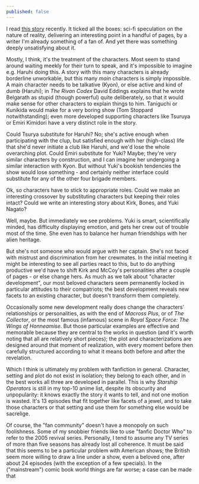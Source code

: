 ```yaml
---
published: false
---
```


I read [this story](http://www.fanfiction.net/s/5389450/) recently. It ticked all the boxes: sci-fi speculation on the nature of reality, delivering an interesting point in a handful of pages, by a writer I'm already something of a fan of. And yet there was something deeply unsatisfying about it.

Mostly, I think, it's the treatment of the characters. Most seem to stand around waiting meekly for their turn to speak, and it's impossible to imagine e.g. Haruhi doing this. A story with this many characters is already borderline unworkable, but this many *main* characters is simply impossible. A main character needs to be talkative (Kyon), or else active and kind of dumb (Haruhi); in *The Rivan Codex* David Eddings explains that he wrote Belgarath as stupid (though powerful) quite deliberately, so that it would make sense for other characters to explain things to him. Taniguchi or Kunikida would make for a very boring show (Tom Stoppard notwithstanding); even more developed supporting characters like Tsuruya or Emiri Kimidori have a very distinct role in the story.

Could Tsurya substitute for Haruhi? No; she's active enough when participating with the clup, but satisfied enough with her (high-class) life that she'd never initiate a club like Haruhi, and we'd lose the whole overarching plot. Could Emiri substitute for Yuki? Maybe; they're very similar characters by construction, and I can imagine her undergoing a similar interaction with Kyon. But without Yuki's bookish tendencies the show would lose something - and certainly neither interface could substitute for any of the other four brigade members.

Ok, so characters have to stick to appropriate roles. Could we make an interesting crossover by substituting characters but keeping their roles intact? Could we write an interesting story about Kirk, Bones, and Yuki Nagato?

Well, maybe. But immediately we see problems. Yuki is smart, scientifically minded, has difficulty displaying emotion, and gets her crew out of trouble most of the time. She even has to balance her human friendships with her alien heritage.

But she's not someone who would argue with her captain. She's not faced with mistrust and discrimination from her crewmates. In the initial meeting it might be interesting to see all parties react to this, but to do anything productive we'd have to shift Kirk and McCoy's personalities after a couple of pages - or else change hers. As much as we talk about "character development", our most beloved characters seem permanently locked in particular attitudes to their compatriots; the best development reveals new facets to an existing character, but doesn't transform them completely.

Occasionally some new development really does change the characters' relationships or personalities, as with the end of *Macross Plus*, or of *The Collector*, or the most famous (infamous) scene in *Royal Space Force: The Wings of Honneamise*. But those particular examples are effective and memorable because they are central to the works in question (and it's worth noting that all are relatively short pieces); the plot and characterizations are designed around that moment of realization, with every moment before then carefully structured according to what it means both before and after the revelation.

Which I think is ultimately my problem with fanfiction in general. Character, setting and plot do not exist in isolation; they belong to each other, and in the best works all three are developed in parallel. This is why *Starship Operators* is still in my top-10 anime list, despite its obscurity and unpopularity: it knows exactly the story it wants to tell, and not one motion is wasted. It's 13 episodes that fit together like facets of a jewel, and to take those characters or that setting and use them for something else would be sacrelige.

Of course, the "fan community" doesn't have a monopoly on such foolishness. Some of my snobbier friends like to use "fanfic Doctor Who" to refer to the 2005 revival series. Personally, I tend to assume any TV series of more than five seasons has already lost all coherence. It must be said that this seems to be a particular problem with American shows; the British seem more willing to draw a line under a show, even a beloved one, after about 24 episodes (with the exception of a few specials). In the ("mainstream") comic book world things are far worse; a case can be made that